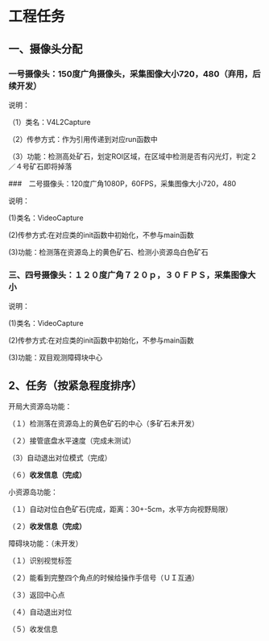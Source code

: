 # 工程任务


## 一、摄像头分配

### 一号摄像头：150度广角摄像头，采集图像大小720，480（弃用，后续开发）

说明：

（1）类名：V4L2Capture

（2）传参方式：作为引用传递到对应run函数中

（3）功能：检测高处矿石，划定ROI区域，在区域中检测是否有闪光灯，判定２／４号矿石即将掉落

###　二号摄像头：120度广角1080P，60FPS，采集图像大小720，480

说明：

(1)类名：VideoCapture

(2)传参方式:在对应类的init函数中初始化，不参与main函数

(3)功能：检测落在资源岛上的黄色矿石、检测小资源岛白色矿石

### 三、四号摄像头：１２０度广角７２０ｐ，３０ＦＰＳ，采集图像大小

说明：

(1)类名：VideoCapture

(2)传参方式:在对应类的init函数中初始化，不参与main函数

(3)功能：双目观测障碍块中心

## 2、任务（按紧急程度排序）

开局大资源岛功能：

（１）检测落在资源岛上的黄色矿石的中心（多矿石未开发）

（２）接管底盘水平速度（完成未测试）

（3）自动退出对位模式（完成）

（６）**收发信息（完成）**

小资源岛功能：

（１）自动对位白色矿石(完成，距离：30+-5cm，水平方向视野局限）

（２）**收发信息（完成）**

障碍块功能：（未开发）

（１）识别视觉标签

（２）能看到完整四个角点的时候给操作手信号（ＵＩ互通）

（３）返回中心点

（４）自动退出对位

（５）收发信息

